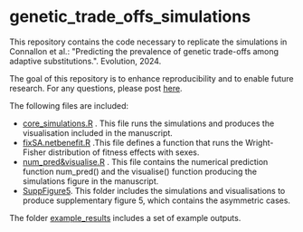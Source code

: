 # genetic_trade_offs_simulations
This repository contains the code necessary to replicate the simulations in Connallon et al.: "Predicting the prevalence of genetic trade-offs among adaptive substitutions.". Evolution, 2024.

The goal of this repository is to enhance reproducibility and to enable future research. For any questions, please post [here](https://github.com/ldutoit/genetic_trade_offs_simulations/issues).

The following files are included:
  - [core_simulations.R](core_simulations.R) . This file runs the simulations and produces the visualisation included in the manuscript.
  - [fixSA.netbenefit.R](fixSA.netbenefit.R) .This file defines a function that runs the Wright-Fisher distribution of fitness effects with sexes.
  - [num_pred&visualise.R](num_pred&visualise.R) . This file contains the numerical prediction function num_pred() and the visualise() function producing the simulations figure in the manuscript.
  - [SuppFigure5](SuppFigure5). This folder includes the simulations and visualisations to produce supplementary figure 5, which contains the asymmetric cases.

The folder [example_results](example_results) includes a set of example outputs.
